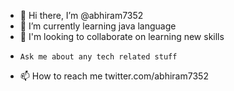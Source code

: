 - 👋 Hi there, I’m @abhiram7352
- 🌱 I’m currently learning java language
- 💞️ I'm looking to collaborate on learning new skills
-     Ask me about any tech related stuff
- 📫 How to reach me twitter.com/abhiram7352
